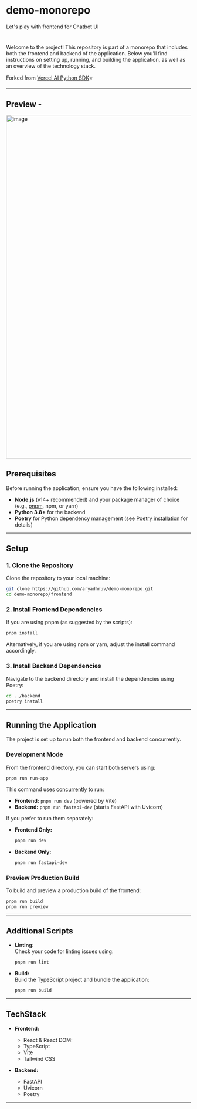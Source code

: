 # demo-monorepo
Let's play with frontend for Chatbot UI

# 

Welcome to the project! This repository is part of a monorepo that includes both the frontend and backend of the application. Below you’ll find instructions on setting up, running, and building the application, as well as an overview of the technology stack.

Forked from [Vercel AI Python SDK](https://github.com/vercel-labs/ai-sdk-preview-python-streaming)⭐️

---

## Preview - 
<img width="933" alt="image" src="https://github.com/user-attachments/assets/c215ddaa-7e26-4a0e-a56f-c066eae8dd6e" />

## Prerequisites

Before running the application, ensure you have the following installed:

- **Node.js** (v14+ recommended) and your package manager of choice (e.g., [pnpm](https://pnpm.io/), npm, or yarn)
- **Python 3.8+** for the backend
- **Poetry** for Python dependency management (see [Poetry installation](https://python-poetry.org/docs/#installation) for details)

---

## Setup

### 1. Clone the Repository

Clone the repository to your local machine:

```bash
git clone https://github.com/aryadhruv/demo-monorepo.git
cd demo-monorepo/frontend
```

### 2. Install Frontend Dependencies

If you are using pnpm (as suggested by the scripts):

```bash
pnpm install
```

Alternatively, if you are using npm or yarn, adjust the install command accordingly.

### 3. Install Backend Dependencies

Navigate to the backend directory and install the dependencies using Poetry:

```bash
cd ../backend
poetry install
```

---

## Running the Application

The project is set up to run both the frontend and backend concurrently.

### Development Mode

From the frontend directory, you can start both servers using:

```bash
pnpm run run-app
```

This command uses [concurrently](https://github.com/open-cli-tools/concurrently) to run:
- **Frontend:** `pnpm run dev` (powered by Vite)
- **Backend:** `pnpm run fastapi-dev` (starts FastAPI with Uvicorn)

If you prefer to run them separately:
- **Frontend Only:**  
  ```bash
  pnpm run dev
  ```
- **Backend Only:**  
  ```bash
  pnpm run fastapi-dev
  ```

### Preview Production Build

To build and preview a production build of the frontend:

```bash
pnpm run build
pnpm run preview
```

---

## Additional Scripts

- **Linting:**  
  Check your code for linting issues using:
  ```bash
  pnpm run lint
  ```

- **Build:**  
  Build the TypeScript project and bundle the application:
  ```bash
  pnpm run build
  ```

---

## TechStack

- **Frontend:**
  - React & React DOM:
  - TypeScript
  - Vite
  - Tailwind CSS
  
- **Backend:**
  - FastAPI
  - Uvicorn
  - Poetry

---

